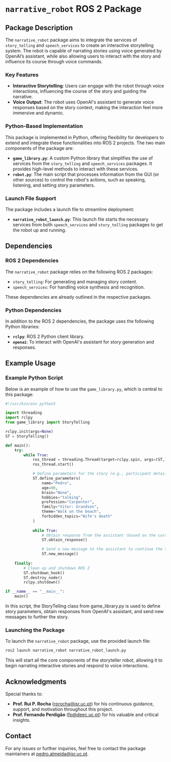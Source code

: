 # `narrative_robot` ROS 2 Package

## Package Description

The `narrative_robot` package aims to integrate the services of `story_telling` and `speech_services` to create an interactive storytelling system. The robot is capable of narrating stories using voice generated by OpenAI’s assistant, while also allowing users to interact with the story and influence its course through voice commands.

### Key Features

- **Interactive Storytelling**: Users can engage with the robot through voice interactions, influencing the course of the story and guiding the narrative.
- **Voice Output**: The robot uses OpenAI's assistant to generate voice responses based on the story context, making the interaction feel more immersive and dynamic.

### Python-Based Implementation

This package is implemented in Python, offering flexibility for developers to extend and integrate these functionalities into ROS 2 projects. The two main components of the package are:

- **`game_library.py`**: A custom Python library that simplifies the use of services from the `story_telling` and `speech_services` packages. It provides high-level methods to interact with these services.
- **`robot.py`**: The main script that processes information from the GUI (or other sources) to control the robot's actions, such as speaking, listening, and setting story parameters.

### Launch File Support

The package includes a launch file to streamline deployment:

- **`narrative_robot_launch.py`**: This launch file starts the necessary services from both `speech_services` and `story_telling` packages to get the robot up and running.

## Dependencies

### ROS 2 Dependencies

The `narrative_robot` package relies on the following ROS 2 packages:
- `story_telling`: For generating and managing story content.
- `speech_services`: For handling voice synthesis and recognition.

These dependencies are already outlined in the respective packages.

### Python Dependencies

In addition to the ROS 2 dependencies, the package uses the following Python libraries:
- **`rclpy`**: ROS 2 Python client library.
- **`openai`**: To interact with OpenAI's assistant for story generation and responses.

## Example Usage

### Example Python Script

Below is an example of how to use the `game_library.py`, which is central to this package:

```python
#!/usr/bin/env python3

import threading
import rclpy
from game_library import StoryTelling

rclpy.init(args=None)
ST = StoryTelling()

def main():
    try:
        while True:
            ros_thread = threading.Thread(target=rclpy.spin, args=(ST,))
            ros_thread.start()

            # Define parameters for the story (e.g., participant details, story theme)
            ST.define_parameters(
                name="Pedro", 
                age=90, 
                brain="None", 
                hobbies="talking", 
                profession="Carpenter", 
                family="Vitor: Grandson", 
                theme="Walk on the beach", 
                forbidden_topics="Wife's death"
            )
            
            while True:
                # Obtain response from the assistant (based on the current story context)
                ST.obtain_response()

                # Send a new message to the assistant to continue the story
                ST.new_message()
    
    finally:
        # Clean up and shutdown ROS 2
        ST.shutdown_hook()
        ST.destroy_node()
        rclpy.shutdown()

if __name__ == "__main__":
    main()
```
In this script, the StoryTelling class from game_library.py is used to define story parameters, obtain responses from OpenAI's assistant, and send new messages to further the story.

### Launching the Package

To launch the `narrative_robot` package, use the provided launch file:

```bash
ros2 launch narrative_robot narrative_robot_launch.py
```

This will start all the core components of the storyteller robot, allowing it to begin narrating interactive stories and respond to voice interactions.

## Acknowledgments

Special thanks to:
- **Prof. Rui P. Rocha** (rprocha@isr.uc.pt) for his continuous guidance, support, and motivation throughout this project.
- **Prof. Fernando Perdigão** (fp@deec.uc.pt) for his valuable and critical insights.


## Contact

For any issues or further inquiries, feel free to contact the package maintainers at pedro.almeida@isr.uc.pt.
